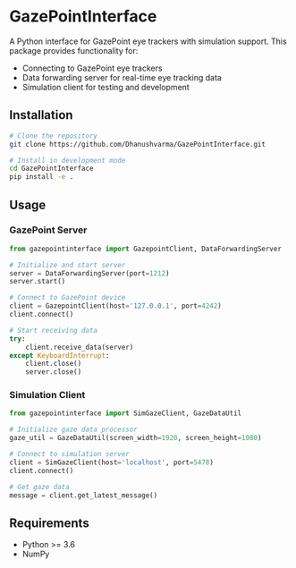# GazePointInterface

A Python interface for GazePoint eye trackers with simulation support. This package provides functionality for:
- Connecting to GazePoint eye trackers
- Data forwarding server for real-time eye tracking data
- Simulation client for testing and development

## Installation

```bash
# Clone the repository
git clone https://github.com/Dhanushvarma/GazePointInterface.git

# Install in development mode
cd GazePointInterface
pip install -e .
```

## Usage

### GazePoint Server
```python
from gazepointinterface import GazepointClient, DataForwardingServer

# Initialize and start server
server = DataForwardingServer(port=1212)
server.start()

# Connect to GazePoint device
client = GazepointClient(host='127.0.0.1', port=4242)
client.connect()

# Start receiving data
try:
    client.receive_data(server)
except KeyboardInterrupt:
    client.close()
    server.close()
```

### Simulation Client
```python
from gazepointinterface import SimGazeClient, GazeDataUtil

# Initialize gaze data processor
gaze_util = GazeDataUtil(screen_width=1920, screen_height=1080)

# Connect to simulation server
client = SimGazeClient(host='localhost', port=5478)
client.connect()

# Get gaze data
message = client.get_latest_message()
```

## Requirements
- Python >= 3.6
- NumPy
